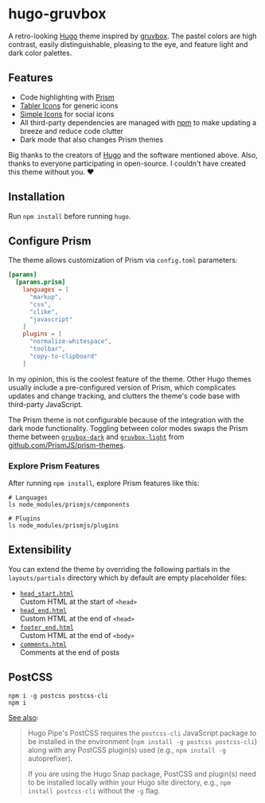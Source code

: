 # hugo-gruvbox

A retro-looking [Hugo](https://gohugo.io/) theme inspired by [gruvbox](https://github.com/morhetz/gruvbox). The pastel colors are high contrast, easily distinguishable, pleasing to the eye, and feature light and dark color palettes.

## Features

- Code highlighting with [Prism](https://prismjs.com/)
- [Tabler Icons](https://tabler-icons.io/) for generic icons
- [Simple Icons](https://simpleicons.org/) for social icons
- All third-party dependencies are managed with [npm](https://www.npmjs.com/) to make updating a breeze and reduce code clutter
- Dark mode that also changes Prism themes

Big thanks to the creators of [Hugo](https://gohugo.io/) and the software mentioned above. Also, thanks to everyone participating in open-source. I couldn't have created this theme without you. ❤️

## Installation

Run `npm install` before running `hugo`.

## Configure Prism

The theme allows customization of Prism via `config.toml` parameters:

```toml
[params]
  [params.prism]
    languages = [
      "markup",
      "css",
      "clike",
      "javascript"
    ]
    plugins = [
      "normalize-whitespace",
      "toolbar",
      "copy-to-clipboard"
    ]
```

In my opinion, this is the coolest feature of the theme. Other Hugo themes usually include a pre-configured version of Prism, which complicates updates and change tracking, and clutters the theme's code base with third-party JavaScript.

The Prism theme is not configurable because of the integration with the dark mode functionality. Toggling between color modes swaps the Prism theme between [`gruvbox-dark`](https://github.com/PrismJS/prism-themes/blob/master/themes/prism-gruvbox-dark.css) and [`gruvbox-light`](https://github.com/PrismJS/prism-themes/blob/master/themes/prism-gruvbox-light.css) from [github.com/PrismJS/prism-themes](https://github.com/PrismJS/prism-themes).

### Explore Prism Features

After running `npm install`, explore Prism features like this:

```shell
# Languages
ls node_modules/prismjs/components

# Plugins
ls node_modules/prismjs/plugins
```

## Extensibility

You can extend the theme by overriding the following partials in the `layouts/partials` directory which by default are empty placeholder files:

- [`head_start.html`](./layouts/partials/head_start.html)  
  Custom HTML at the start of `<head>`
- [`head_end.html`](./layouts/partials/head_end.html)  
  Custom HTML at the end of `<head>`
- [`footer_end.html`](./layouts/partials/footer_end.html)  
  Custom HTML at the end of `<body>`
- [`comments.html`](./layouts/partials/comments.html)  
  Comments at the end of posts

## PostCSS

```shell
npm i -g postcss postcss-cli
npm i
```

[See also](https://gohugo.io/hugo-pipes/postcss/):

> Hugo Pipe's PostCSS requires the `postcss-cli` JavaScript package to be installed in the environment (`npm install -g postcss postcss-cli`) along with any PostCSS plugin(s) used (e.g., `npm install -g` autoprefixer).
>
> If you are using the Hugo Snap package, PostCSS and plugin(s) need to be installed locally within your Hugo site directory, e.g., `npm install postcss-cli` without the `-g` flag.
